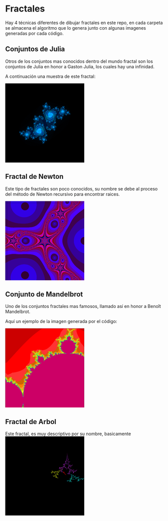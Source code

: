 # Fractales

Hay 4 técnicas diferentes de dibujar fractales en este repo, en cada carpeta se almacena el algoritmo que lo genera junto con algunas imagenes generadas por cada código.

## Conjuntos de Julia
Otros de los conjuntos mas conocidos dentro del mundo fractal son los conjuntos de Julia en honor a Gaston Julia, los cuales hay una infinidad.

A continuación una muestra de este fractal:

<img src="conjuntos_julia/conjublue20.0.png" width="50%" height="50%"/>

## Fractal de Newton
Este tipo de fractales son poco conocidos, su nombre se debe al proceso del método de Newton recursivo para encontrar raices.

<img src="fractal_newton/Fra_colores_circulo_r-10.png" width="50%" height="50%"/>

## Conjunto de Mandelbrot
Uno de los conjuntos fractales mas famosos, llamado así en honor a  Benoît Mandelbrot.

Aquí un ejemplo de la imagen generada por el código:

<img src="mandelbrot/conmand1.0.png" width="50%" height="50%"/>


## Fractal de Arbol
Este fractal, es muy descriptivo por su nombre, basicamente
<img src="fractal_de_arbol/arbol.png" width="50%" height="50%"/>
